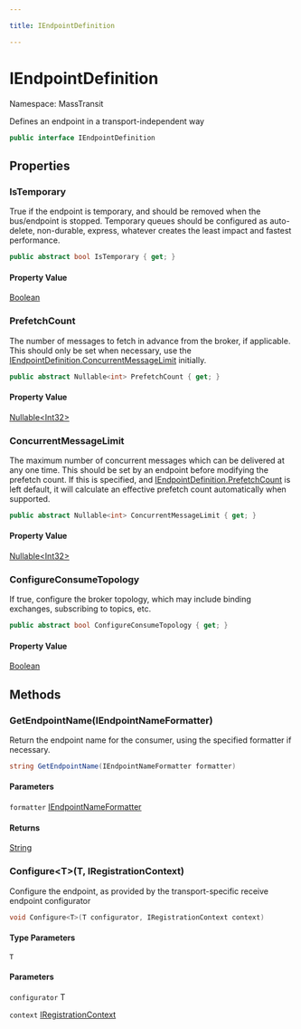 ```yaml
---

title: IEndpointDefinition

---
```


# IEndpointDefinition

Namespace: MassTransit

Defines an endpoint in a transport-independent way

```csharp
public interface IEndpointDefinition
```

## Properties

### **IsTemporary**

True if the endpoint is temporary, and should be removed when the bus/endpoint is stopped. Temporary queues
 should be configured as auto-delete, non-durable, express, whatever creates the least impact and fastest performance.

```csharp
public abstract bool IsTemporary { get; }
```

#### Property Value

[Boolean](https://learn.microsoft.com/en-us/dotnet/api/system.boolean)<br/>

### **PrefetchCount**

The number of messages to fetch in advance from the broker, if applicable. This should only be set when
 necessary, use the [IEndpointDefinition.ConcurrentMessageLimit](iendpointdefinition#concurrentmessagelimit) initially.

```csharp
public abstract Nullable<int> PrefetchCount { get; }
```

#### Property Value

[Nullable\<Int32\>](https://learn.microsoft.com/en-us/dotnet/api/system.nullable-1)<br/>

### **ConcurrentMessageLimit**

The maximum number of concurrent messages which can be delivered at any one time. This should be set by an
 endpoint before modifying the prefetch count. If this is specified, and [IEndpointDefinition.PrefetchCount](iendpointdefinition#prefetchcount) is left default,
 it will calculate an effective prefetch count automatically when supported.

```csharp
public abstract Nullable<int> ConcurrentMessageLimit { get; }
```

#### Property Value

[Nullable\<Int32\>](https://learn.microsoft.com/en-us/dotnet/api/system.nullable-1)<br/>

### **ConfigureConsumeTopology**

If true, configure the broker topology, which may include binding exchanges, subscribing to topics, etc.

```csharp
public abstract bool ConfigureConsumeTopology { get; }
```

#### Property Value

[Boolean](https://learn.microsoft.com/en-us/dotnet/api/system.boolean)<br/>

## Methods

### **GetEndpointName(IEndpointNameFormatter)**

Return the endpoint name for the consumer, using the specified formatter if necessary.

```csharp
string GetEndpointName(IEndpointNameFormatter formatter)
```

#### Parameters

`formatter` [IEndpointNameFormatter](../masstransit/iendpointnameformatter)<br/>

#### Returns

[String](https://learn.microsoft.com/en-us/dotnet/api/system.string)<br/>

### **Configure\<T\>(T, IRegistrationContext)**

Configure the endpoint, as provided by the transport-specific receive endpoint configurator

```csharp
void Configure<T>(T configurator, IRegistrationContext context)
```

#### Type Parameters

`T`<br/>

#### Parameters

`configurator` T<br/>

`context` [IRegistrationContext](../masstransit/iregistrationcontext)<br/>
